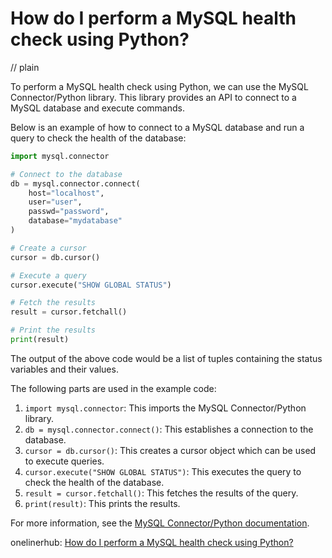 # How do I perform a MySQL health check using Python?
// plain

To perform a MySQL health check using Python, we can use the MySQL Connector/Python library. This library provides an API to connect to a MySQL database and execute commands.

Below is an example of how to connect to a MySQL database and run a query to check the health of the database:

```python
import mysql.connector

# Connect to the database
db = mysql.connector.connect(
    host="localhost",
    user="user",
    passwd="password",
    database="mydatabase"
)

# Create a cursor
cursor = db.cursor()

# Execute a query
cursor.execute("SHOW GLOBAL STATUS")

# Fetch the results
result = cursor.fetchall()

# Print the results
print(result)
```

The output of the above code would be a list of tuples containing the status variables and their values.

The following parts are used in the example code:

1. `import mysql.connector`: This imports the MySQL Connector/Python library.
2. `db = mysql.connector.connect()`: This establishes a connection to the database.
3. `cursor = db.cursor()`: This creates a cursor object which can be used to execute queries.
4. `cursor.execute("SHOW GLOBAL STATUS")`: This executes the query to check the health of the database.
5. `result = cursor.fetchall()`: This fetches the results of the query.
6. `print(result)`: This prints the results.

For more information, see the [MySQL Connector/Python documentation](https://dev.mysql.com/doc/connector-python/en/).

onelinerhub: [How do I perform a MySQL health check using Python?](https://onelinerhub.com/python-mysql/how-do-i-perform-a-mysql-health-check-using-python)